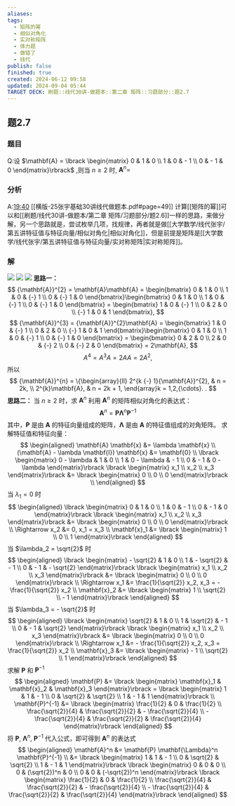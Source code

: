 ```yaml
---
aliases: 
tags:
  - 矩阵的幂
  - 相似对角化
  - 实对称矩阵
  - 体力题
  - 做错了
  - 线代
publish: false
finished: true
created: 2024-06-12 09:58
updated: 2024-09-04 05:44
TARGET DECK: 刷题::线代30讲-做题本::第二章 矩阵::习题部分::题2.7
---
```

## 题2.7
### 题目
Q:设 $\mathbf{A} = \lbrack  \begin{matrix} 0 & 1 & 0 \\  1 & 0 &  - 1 \\  0 &  - 1 & 0 \end{matrix}\rbrack$ ,则当 $n \geq  2$ 时, ${\mathbf{A}}^{n} =$
### 分析 
A:[19:40](https://www.bilibili.com/video/BV1pj421S7FF?p=27&t=1180.695309#t=19:40.70) 
[[横版-25张宇基础30讲线代做题本.pdf#page=49]]
计算[[矩阵的幂]]可以和[[刷题/线代30讲-做题本/第二章 矩阵/习题部分/题2.6]]一样的思路，来做分解，另一个思路就是，尝试枚举几项，找规律，再者就是做[[大学数学/线代张宇/第五讲特征值与特征向量/相似对角化|相似对角化]]，但是前提是矩阵是[[大学数学/线代张宇/第五讲特征值与特征向量/实对称矩阵|实对称矩阵]]。
### 解 
![](https://img.hwenyi.tech/202409041334468.webp)
![](https://img.hwenyi.tech/202409041335537.webp)
![](https://img.hwenyi.tech/202409041327512.webp)
**思路一：** 
$$
{\mathbf{A}}^{2} = \mathbf{A}\mathbf{A} = \begin{bmatrix} 0 & 1 & 0 \\ 1 & 0 & {-} 1 \\ 0 & {-} 1 & 0 \end{bmatrix}\begin{bmatrix} 0 & 1 & 0 \\ 1 & 0 & {-} 1 \\ 0 & {-} 1 & 0 \end{bmatrix} = \begin{bmatrix} 1 & 0 & {-} 1 \\ 0 & 2 & 0 \\  {-} 1 & 0 & 1 \end{bmatrix},
$$
$$
{\mathbf{A}}^{3} = {\mathbf{A}}^{2}\mathbf{A} = \begin{bmatrix} 1 & 0 & {-} 1 \\ 0 & 2 & 0 \\  {-} 1 & 0 & 1 \end{bmatrix}\begin{bmatrix} 0 & 1 & 0 \\ 1 & 0 & {-} 1 \\ 0 & {-} 1 & 0 \end{bmatrix} = \begin{bmatrix} 0 & 2 & 0 \\ 2 & 0 & {-} 2 \\ 0 & {-} 2 & 0 \end{bmatrix} = 2\mathbf{A},
$$
$$
A^{4} = A^{3}A = 2AA = 2A^{2},
$$
所以
$$
{\mathbf{A}}^{n} = \{\begin{array}{ll} 2^{k {-} 1}{\mathbf{A}}^{2}, & n = 2k, \\ 2^{k}\mathbf{A}, & n = 2k + 1, \end{array}k = 1,2,{\cdots}. .
$$
**思路二：**
当 $n \geq 2$ 时，求 $\mathbf{A}^n$
利用 $\mathbf{A}^n$ 的矩阵相似对角化的表达式：
$$
\mathbf{A}^n = \mathbf{P} \mathbf{\Lambda}^n \mathbf{P}^{-1}
$$
其中，$\mathbf{P}$ 是由 $\mathbf{A}$ 的特征向量组成的矩阵，$\mathbf{\Lambda}$ 是由 $\mathbf{A}$ 的特征值组成的对角矩阵。
求解特征值和特征向量：
$$
\begin{aligned}
\mathbf{A} \mathbf{x} &= \lambda \mathbf{x} \\
(\mathbf{A} - \lambda \mathbf{I}) \mathbf{x} &= \mathbf{0} \\
\lbrack  \begin{matrix} 0 - \lambda & 1 & 0 \\  1 & 0 - \lambda &  - 1 \\  0 &  - 1 & 0 - \lambda \end{matrix}\rbrack \lbrack  \begin{matrix} x_1 \\ x_2 \\ x_3 \end{matrix}\rbrack &= \lbrack  \begin{matrix} 0 \\ 0 \\ 0 \end{matrix}\rbrack \\
\end{aligned}
$$
当 $\lambda_1 = 0$ 时
$$
\begin{aligned}
\lbrack  \begin{matrix} 0 & 1 & 0 \\  1 & 0 &  - 1 \\  0 &  - 1 & 0 \end{matrix}\rbrack \lbrack  \begin{matrix} x_1 \\ x_2 \\ x_3 \end{matrix}\rbrack &= \lbrack  \begin{matrix} 0 \\ 0 \\ 0 \end{matrix}\rbrack \\
\Rightarrow x_2 &= 0, x_1 = x_3 \\
\mathbf{x}_1 &= \lbrack  \begin{matrix} 1 \\ 0 \\ 1 \end{matrix}\rbrack 
\end{aligned}
$$
当 $\lambda_2 = \sqrt{2}$ 时
$$
\begin{aligned}
\lbrack  \begin{matrix}  - \sqrt{2} & 1 & 0 \\  1 &  - \sqrt{2} &  - 1 \\  0 &  - 1 &  - \sqrt{2} \end{matrix}\rbrack \lbrack  \begin{matrix} x_1 \\ x_2 \\ x_3 \end{matrix}\rbrack &= \lbrack  \begin{matrix} 0 \\ 0 \\ 0 \end{matrix}\rbrack \\
\Rightarrow x_1 &= \frac{1}{\sqrt{2}} x_2, x_3 =  - \frac{1}{\sqrt{2}} x_2 \\
\mathbf{x}_2 &= \lbrack  \begin{matrix} 1 \\ \sqrt{2} \\  - 1 \end{matrix}\rbrack 
\end{aligned}
$$
当 $\lambda_3 =  - \sqrt{2}$ 时
$$
\begin{aligned}
\lbrack  \begin{matrix} \sqrt{2} & 1 & 0 \\  1 & \sqrt{2} &  - 1 \\  0 &  - 1 & \sqrt{2} \end{matrix}\rbrack \lbrack  \begin{matrix} x_1 \\ x_2 \\ x_3 \end{matrix}\rbrack &= \lbrack  \begin{matrix} 0 \\ 0 \\ 0 \end{matrix}\rbrack \\
\Rightarrow x_1 &=  - \frac{1}{\sqrt{2}} x_2, x_3 = \frac{1}{\sqrt{2}} x_2 \\
\mathbf{x}_3 &= \lbrack  \begin{matrix}  - 1 \\ \sqrt{2} \\ 1 \end{matrix}\rbrack 
\end{aligned}
$$
求解 $\mathbf{P}$ 和 $\mathbf{P}^{-1}$
$$
\begin{aligned}
\mathbf{P} &= \lbrack  \begin{matrix} \mathbf{x}_1 & \mathbf{x}_2 & \mathbf{x}_3 \end{matrix}\rbrack = \lbrack  \begin{matrix} 1 & 1 &  - 1 \\  0 & \sqrt{2} & \sqrt{2} \\  1 &  - 1 & 1 \end{matrix}\rbrack \\
\mathbf{P}^{-1} &= \lbrack  \begin{matrix} \frac{1}{2} & 0 & \frac{1}{2} \\  \frac{\sqrt{2}}{4} & \frac{\sqrt{2}}{2} &  - \frac{\sqrt{2}}{4} \\  - \frac{\sqrt{2}}{4} & \frac{\sqrt{2}}{2} & \frac{\sqrt{2}}{4} \end{matrix}\rbrack 
\end{aligned}
$$
将 $\mathbf{P}$, $\mathbf{\Lambda}^n$, $\mathbf{P}^{-1}$ 代入公式，即可得到 $\mathbf{A}^n$ 的表达式
$$
\begin{aligned}
\mathbf{A}^n &= \mathbf{P} \mathbf{\Lambda}^n \mathbf{P}^{-1} \\
&= \lbrack  \begin{matrix} 1 & 1 &  - 1 \\  0 & \sqrt{2} & \sqrt{2} \\  1 &  - 1 & 1 \end{matrix}\rbrack \lbrack  \begin{matrix} 0 & 0 & 0 \\  0 & (\sqrt{2})^n & 0 \\  0 & 0 &  (-\sqrt{2})^n \end{matrix}\rbrack \lbrack  \begin{matrix} \frac{1}{2} & 0 & \frac{1}{2} \\  \frac{\sqrt{2}}{4} & \frac{\sqrt{2}}{2} &  - \frac{\sqrt{2}}{4} \\  - \frac{\sqrt{2}}{4} & \frac{\sqrt{2}}{2} & \frac{\sqrt{2}}{4} \end{matrix}\rbrack
\end{aligned}
$$


